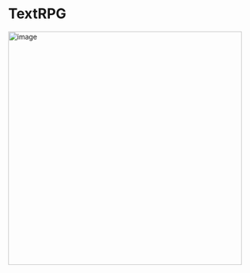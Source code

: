 # TextRPG

<img width="472" alt="image" src="https://github.com/user-attachments/assets/30e7bca1-1171-473e-9b91-4068768d25f6" />
